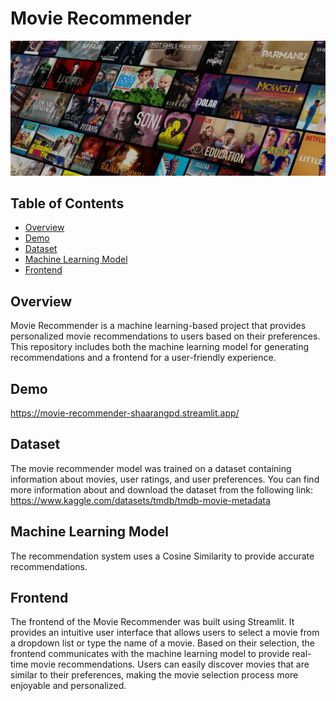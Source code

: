 # Movie Recommender

![Movie Recommender](https://github.com/shaarang12/movie-recommender/blob/main/movie_recommender.webp)

## Table of Contents
- [Overview](#overview)
- [Demo](#demo)
- [Dataset](#dataset)
- [Machine Learning Model](#machine-learning-model)
- [Frontend](#frontend)

## Overview
Movie Recommender is a machine learning-based project that provides personalized movie recommendations to users based on their preferences. This repository includes both the machine learning model for generating recommendations and a frontend for a user-friendly experience.

## Demo
https://movie-recommender-shaarangpd.streamlit.app/

## Dataset
The movie recommender model was trained on a dataset containing information about movies, user ratings, and user preferences. You can find more information about and download the dataset from the following link:
https://www.kaggle.com/datasets/tmdb/tmdb-movie-metadata

## Machine Learning Model
The recommendation system uses a Cosine Similarity to provide accurate recommendations.

## Frontend
The frontend of the Movie Recommender was built using Streamlit. It provides an intuitive user interface that allows users to select a movie from a dropdown list or type the name of a movie. Based on their selection, the frontend communicates with the machine learning model to provide real-time movie recommendations. Users can easily discover movies that are similar to their preferences, making the movie selection process more enjoyable and personalized.
